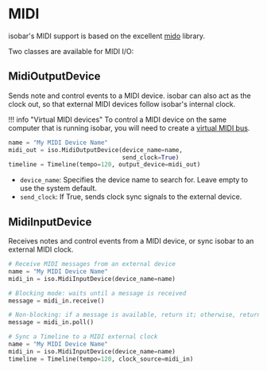 # MIDI

isobar's MIDI support is based on the excellent [mido](https://mido.readthedocs.io/en/latest/) library. 

Two classes are available for MIDI I/O:

## MidiOutputDevice

Sends note and control events to a MIDI device. isobar can also act as the clock out, so that external MIDI devices follow isobar's internal clock.  

!!! info "Virtual MIDI devices" 
    To control a MIDI device on the same computer that is running isobar, you will need to create a [virtual MIDI bus](https://help.ableton.com/hc/en-us/articles/209774225-How-to-setup-a-virtual-MIDI-bus).

```python
name = "My MIDI Device Name"
midi_out = iso.MidiOutputDevice(device_name=name,
                                send_clock=True)
timeline = Timeline(tempo=120, output_device=midi_out)
```

- `device_name`: Specifies the device name to search for. Leave empty to use the system default.
- `send_clock`: If True, sends clock sync signals to the external device.

## MidiInputDevice

Receives notes and control events from a MIDI device, or sync isobar to an external MIDI clock.

```python
# Receive MIDI messages from an external device 
name = "My MIDI Device Name"
midi_in = iso.MidiInputDevice(device_name=name)

# Blocking mode: waits until a message is received
message = midi_in.receive()

# Non-blocking: if a message is available, return it; otherwise, return None
message = midi_in.poll()
```

```python
# Sync a Timeline to a MIDI external clock 
name = "My MIDI Device Name"
midi_in = iso.MidiInputDevice(device_name=name)
timeline = Timeline(tempo=120, clock_source=midi_in)
```